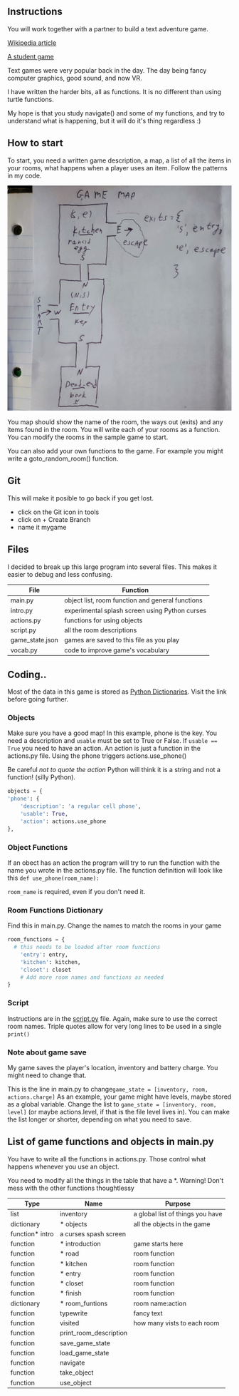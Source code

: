 ## Instructions

You will work together with a partner to build a text adventure game. 

[Wikipedia article](https://en.wikipedia.org/wiki/Text-based_game)

[A student game](https://replit.com/@awam/MountainTop-or-AI-Adventure-Game?v=1)

Text games were very popular back in the day.  The day being fancy computer graphics, good sound, and now VR.

I have written the harder bits, all as functions.  It is no different than using turtle functions. 

My hope is that you study navigate() and some of my functions, and try to understand what is happening, but it will do it's thing regardless :)

## How to start

To start, you need a written game description, a map, a list of all the items in your rooms, what happens when a player uses an item.  Follow the patterns in my code.

![Game Map](assets/map.jpg)

You map should show the name of the room, the ways out (exits) and any items found in the room.  You will write each of your rooms as a function.  You can modify the rooms in the sample game to start.

You can also add your own functions to the game.  For example you might write a goto_random_room() function.

## Git 
This will make it posible to go back if you get lost.

- click on the Git icon in tools
- click on + Create Branch
- name it mygame

## Files

I decided to break up this large program into several files.  This makes it easier to debug and less confusing.  

|File|Function|
|---|---|
|main.py|object list, room function and general functions| 
|intro.py|experimental splash screen using Python curses|
|actions.py|functions for using objects|
|script.py|all the room descriptions|
|game_state.json|games are saved to this file as you play|
|vocab.py|code to improve game's vocabulary|

## Coding..

Most of the data in this game is stored as [Python Dictionaries](https://www.w3schools.com/python/python_dictionaries.asp).  Visit the link before going further.

###  Objects
Make sure you have a good map!  In this example, phone is the key.  You need a description and `usable` must be set to True or False.  If `usable == True` you need to have an action.  An action is just a function in the actions.py file.  Using the phone triggers actions.use_phone()

Be careful *not to quote the action*  Python will think it is a string and not a function!  (silly Python).  

```python
objects = {
'phone': {
    'description': 'a regular cell phone',
    'usable': True,
    'action': actions.use_phone
},
  ```
### Object Functions
If an obect has an action the program will try to run the function with the name you wrote in the actions.py file.  The function definition will look like this `def use_phone(room_name):` 

`room_name` is required, even if you don't need it.

### Room Functions Dictionary
Find this in main.py.  Change the names to match the rooms in your game
```python
room_functions = {
  # this needs to be loaded after room functions
    'entry': entry,
    'kitchen': kitchen,
    'closet': closet
    # Add more room names and functions as needed
}
```
### Script
Instructions are in the [script.py](script.py) file.  Again, make sure to use the correct room names.  Triple quotes allow for very long lines to be used in a single `print()` 

### Note about game save

My game saves the player's location, inventory and battery charge.  You might need to change that. 


This is the line in main.py to change`game_state = [inventory, room, actions.charge]`  As an example, your game might have levels, maybe stored as a global variable. Change the list to  `game_state = [inventory, room, level]` (or maybe actions.level, if that is the file level lives in).  You can make the list longer or shorter, depending on what you need to save.

## List of game functions and objects in main.py
You have to write all the functions in actions.py.  Those control what happens whenever you use an object. 

You need to modify all the things in the table that have a *.
Warning!  Don't mess with the other functions thoughtlessy 

|Type|Name|Purpose|
|---|---|---|
|list|inventory|a global list of things you have|
|dictionary|* objects|all the objects in the game |
|function* intro|a curses spash screen |
|function|* introduction|game starts here|
|function|* road|room function|
|function|* kitchen|room function|
|function|* entry|room function |
|function|* closet|room function |
|function|* finish|room function |
|dictionary|* room_funtions|room name:action|
|function|typewrite|fancy text|
|function|visited|how many vists to each room|
|function|print_room_description| |
|function|save_game_state| |
|function|load_game_state| |
|function|navigate| |
|function|take_object| |
|function|use_object| |

